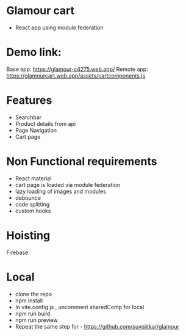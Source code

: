 # Glamour cart
- React app using module federation

# Demo link:
Base app: https://glamour-c4275.web.app/
Remote app: https://glamourcart.web.app/assets/cartcomponents.js

# Features
- Searchbar
- Product details from api
- Page Navigation
- Cart page

# Non Functional requirements
- React material
- cart page is loaded via module federation
- lazy loading of images and modules
- debounce
- code splitting
- custom hooks

# Hoisting
Firebase

# Local 
- clone the repo
- npm install
- In vite.config.js , uncomment sharedComp for local
- npm run build
- npm run preview
- Repeat the same step for - https://github.com/suvojitkar/glamour 